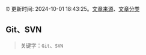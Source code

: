 :alarm_clock: 更新时间: 2024-10-01 18:43:25。[文章来源](/README.md)、[文章分类](/TAGS.md)

## Git、SVN


> 关键字：`Git`、`SVN`




